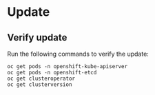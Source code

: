 # Update

## Verify update

Run the following commands to verify the update:
```
oc get pods -n openshift-kube-apiserver
oc get pods -n openshift-etcd
oc get clusteroperator
oc get clusterversion
```
